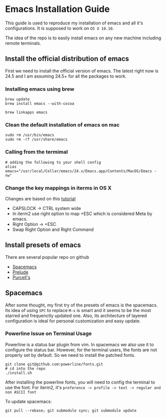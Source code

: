 # Emacs Installation Guide
This guide is used to reproduce my installation of emacs and all it's configurations. It is supposed to work on `OS X 10.10`. 

The idea of the repo is to easily install emacs on any new machine including remote terminals.

## Install the official distribution of emacs
First we need to install the official version of emacs. The latest right now is 24.5 and I am assuming 24.5+ for all the packages to work.

### Installing emacs using brew
````
brew update
brew install emacs --with-cocoa

brew linkapps emacs
````

### Clean the default installation of emacs on mac
````
sudo rm /usr/bin/emacs
sudo rm -rf /usr/share/emacs
````

### Calling from the termimal
````
# adding the following to your shell config
alias emacs="/usr/local/Cellar/emacs/24.x/Emacs.app/Contents/MacOS/Emacs -nw"
````

### Change the key mappings in iterms in OS X
Changes are based on this [tutorial](http://azaleasays.com/2013/07/05/setting-up-mac-os-x-and-iterm2-for-emacs/)

- CAPSLOCK -> CTRL system wide
- In iterm2 use right option to map +ESC which is considered Meta by emacs.
- Right Option -> +ESC
- Swap Right Option and Right Command

## Install presets of emacs

There are several popular repo on github
- [Spacemacs](https://github.com/syl20bnr/spacemacs)
- [Prelude](https://github.com/bbatsov/prelude)
- [Purcell's](https://github.com/purcell/emacs.d)



## Spacemacs

After some thought, my first try of the presets of emacs is the spacemacs. Its idea of using `SPC` to replace `M-x` is smart and it seems to be the most starred and frequenctly updated one. Also, its architecture of layered configuration is ideal for personal customization and easy update.

### Powerline Issue on Terminal Usage

Powerline is a status bar plugin from vim. In spacemacs we also use it to configure the status bar. However, for the terminal users, the fonts are not properly set by default. So we need to install the patched fonts. 

````
git clone git@github.com:powerline/fonts.git
# cd into the repo
./install.sh
````

After installing the powerline fonts, you will need to config the terminal to use the font. For iterm2, it's `preference -> profile -> text -> regular and non ASCII font`

To update spacemacs:
````
git pull --rebase; git submodule sync; git submodule update
````